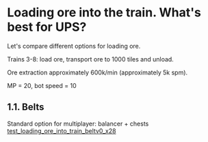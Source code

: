 
# Loading ore into the train. What's best for UPS?

Let's compare different options for loading ore.

Trains 3-8: load ore, transport ore to 1000 tiles and unload.

Ore extraction approximately 600k/min (approximately 5k spm).

MP = 20, bot speed = 10

## 1.1. Belts

Standard option for multiplayer: balancer + chests [test_loading_ore_into_train_beltv0_x28](https://disk.yandex.ru/d/kSFsv-aUbdd8-Q)

